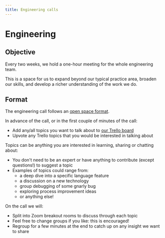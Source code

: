 ```yaml
---
title: Engineering calls
---
```


# Engineering

## Objective

Every two weeks, we hold a one-hour meeting for the whole engineering team.

This is a space for us to expand beyond our typical practice area, broaden our skills, and develop a richer understanding of the work we do.

## Format

The engineering call follows an [open space format](https://www.facilitator.school/blog/open-space-technology).

In advance of the call, or in the first couple of minutes of the call:

- Add any/all topics you want to talk about to [our Trello board](https://trello.com/b/wd0WmGlx/engineering-meeting)
- Upvote any Trello topics that you would be interested in talking about

Topics can be anything you are interested in learning, sharing or chatting about:

- You don't need to be an expert or have anything to contribute (except questions!) to suggest a topic
- Examples of topics could range from:
    - a deep dive into a specific language feature
    - a discussion on a new technology
    - group debugging of some gnarly bug
    - exploring process improvement ideas
    - or anything else!

On the call we will:

- Split into Zoom breakout rooms to discuss through each topic
- Feel free to change groups if you like: this is encouraged!
- Regroup for a few minutes at the end to catch up on any insight we want to share
